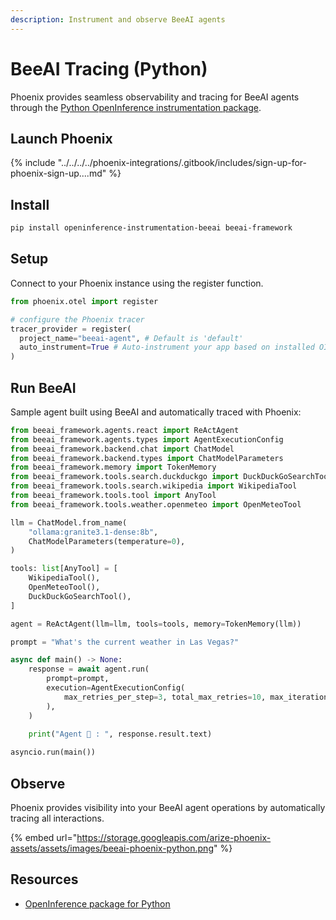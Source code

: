 ```yaml
---
description: Instrument and observe BeeAI agents
---
```


# BeeAI Tracing (Python)

Phoenix provides seamless observability and tracing for BeeAI agents through the [Python OpenInference instrumentation package](https://pypi.org/project/openinference-instrumentation-beeai/).

## Launch Phoenix

{% include "../../../../phoenix-integrations/.gitbook/includes/sign-up-for-phoenix-sign-up....md" %}

## Install

```bash
pip install openinference-instrumentation-beeai beeai-framework
```

## Setup

Connect to your Phoenix instance using the register function.

```python
from phoenix.otel import register

# configure the Phoenix tracer
tracer_provider = register(
  project_name="beeai-agent", # Default is 'default'
  auto_instrument=True # Auto-instrument your app based on installed OI dependencies
)
```

## Run BeeAI

Sample agent built using BeeAI and automatically traced with Phoenix:&#x20;

```python
from beeai_framework.agents.react import ReActAgent
from beeai_framework.agents.types import AgentExecutionConfig
from beeai_framework.backend.chat import ChatModel
from beeai_framework.backend.types import ChatModelParameters
from beeai_framework.memory import TokenMemory
from beeai_framework.tools.search.duckduckgo import DuckDuckGoSearchTool
from beeai_framework.tools.search.wikipedia import WikipediaTool
from beeai_framework.tools.tool import AnyTool
from beeai_framework.tools.weather.openmeteo import OpenMeteoTool

llm = ChatModel.from_name(
    "ollama:granite3.1-dense:8b",
    ChatModelParameters(temperature=0),
)

tools: list[AnyTool] = [
    WikipediaTool(),
    OpenMeteoTool(),
    DuckDuckGoSearchTool(),
]

agent = ReActAgent(llm=llm, tools=tools, memory=TokenMemory(llm))

prompt = "What's the current weather in Las Vegas?"

async def main() -> None:
    response = await agent.run(
        prompt=prompt,
        execution=AgentExecutionConfig(
            max_retries_per_step=3, total_max_retries=10, max_iterations=20
        ),
    )

    print("Agent 🤖 : ", response.result.text)
    
asyncio.run(main())
```

## Observe

Phoenix provides visibility into your BeeAI agent operations by automatically tracing all interactions.

{% embed url="https://storage.googleapis.com/arize-phoenix-assets/assets/images/beeai-phoenix-python.png" %}

## Resources

* &#x20;[OpenInference package for Python](https://pypi.org/project/openinference-instrumentation-beeai/)
